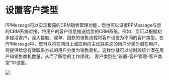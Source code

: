 # 设置客户类型
PPMessage可以实现极简的CRM销售管理功能，您也可以设置PPMessage与您的CRM系统对接，将用户的客户信息推送给您的CRM系统。例如，您可以根据初步接洽客户，深入接触、成单、回款的销售流程将客户设置为不同的客户类型。在PPMessage中，您可以将在网页上或应用内主动联系您的用户分类为潜在用户，将提供给您有效联系方式的用户分类为销售商机。这样你就可以分时段统计潜在用户和销售商机数量，从而了解您的工作绩效。
客户类型在“设置-客户管理-客户类型”中设置。

![](https://upload-images.jianshu.io/upload_images/12406336-6015c4720a3a4d7a.png?imageMogr2/auto-orient/strip%7CimageView2/2/w/1240)
